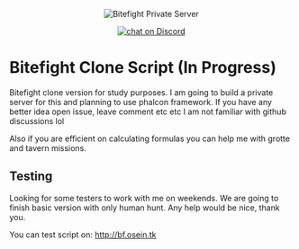 <p align="center"><img src="https://github.com/Osein/bitefight/blob/master/public/img/home_splash.jpg?raw=true" alt="Bitefight Private Server"></p>

<p align="center">
    <a href="https://discord.gg/rg7Dbte">
        <img src="https://img.shields.io/discord/401039368678277131.svg?style=for-the-badge"
            alt="chat on Discord"></a>
</p>

# Bitefight Clone Script (In Progress)

Bitefight clone version for study purposes. I am going to build a private server for this and planning to use phalcon framework. If you have any better idea open issue, leave comment etc etc I am not familiar with github discussions lol

Also if you are efficient on calculating formulas you can help me with grotte and tavern missions.

## Testing

Looking for some testers to work with me on weekends. We are going to finish basic version with only human hunt. Any help would be nice, thank you.

You can test script on: http://bf.osein.tk